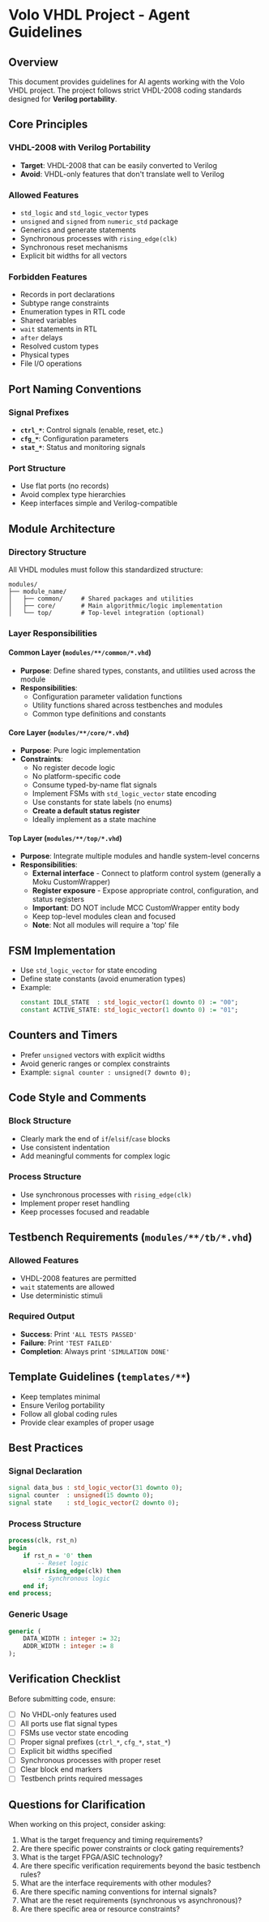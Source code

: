 # Volo VHDL Project - Agent Guidelines

## Overview
This document provides guidelines for AI agents working with the Volo VHDL project. The project follows strict VHDL-2008 coding standards designed for **Verilog portability**.

## Core Principles

### VHDL-2008 with Verilog Portability
- **Target**: VHDL-2008 that can be easily converted to Verilog
- **Avoid**: VHDL-only features that don't translate well to Verilog

### Allowed Features
- `std_logic` and `std_logic_vector` types
- `unsigned` and `signed` from `numeric_std` package
- Generics and generate statements
- Synchronous processes with `rising_edge(clk)`
- Synchronous reset mechanisms
- Explicit bit widths for all vectors

### Forbidden Features
- Records in port declarations
- Subtype range constraints
- Enumeration types in RTL code
- Shared variables
- `wait` statements in RTL
- `after` delays
- Resolved custom types
- Physical types
- File I/O operations

## Port Naming Conventions

### Signal Prefixes
- **`ctrl_*`**: Control signals (enable, reset, etc.)
- **`cfg_*`**: Configuration parameters
- **`stat_*`**: Status and monitoring signals

### Port Structure
- Use flat ports (no records)
- Avoid complex type hierarchies
- Keep interfaces simple and Verilog-compatible

## Module Architecture

### Directory Structure
All VHDL modules must follow this standardized structure:
```
modules/
├── module_name/
│   ├── common/     # Shared packages and utilities
│   ├── core/       # Main algorithmic/logic implementation
│   └── top/        # Top-level integration (optional)
```

### Layer Responsibilities

#### Common Layer (`modules/**/common/*.vhd`)
- **Purpose**: Define shared types, constants, and utilities used across the module
- **Responsibilities**:
  - Configuration parameter validation functions
  - Utility functions shared across testbenches and modules
  - Common type definitions and constants

#### Core Layer (`modules/**/core/*.vhd`)
- **Purpose**: Pure logic implementation
- **Constraints**:
  - No register decode logic
  - No platform-specific code
  - Consume typed-by-name flat signals
  - Implement FSMs with `std_logic_vector` state encoding
  - Use constants for state labels (no enums)
  - **Create a default status register**
  - Ideally implement as a state machine

#### Top Layer (`modules/**/top/*.vhd`)
- **Purpose**: Integrate multiple modules and handle system-level concerns
- **Responsibilities**:
  - **External interface** - Connect to platform control system (generally a Moku CustomWrapper)
  - **Register exposure** - Expose appropriate control, configuration, and status registers
  - **Important**: DO NOT include MCC CustomWrapper entity body
  - Keep top-level modules clean and focused
  - **Note**: Not all modules will require a 'top' file

## FSM Implementation
- Use `std_logic_vector` for state encoding
- Define state constants (avoid enumeration types)
- Example:
  ```vhdl
  constant IDLE_STATE  : std_logic_vector(1 downto 0) := "00";
  constant ACTIVE_STATE: std_logic_vector(1 downto 0) := "01";
  ```

## Counters and Timers
- Prefer `unsigned` vectors with explicit widths
- Avoid generic ranges or complex constraints
- Example: `signal counter : unsigned(7 downto 0);`

## Code Style and Comments

### Block Structure
- Clearly mark the end of `if`/`elsif`/`case` blocks
- Use consistent indentation
- Add meaningful comments for complex logic

### Process Structure
- Use synchronous processes with `rising_edge(clk)`
- Implement proper reset handling
- Keep processes focused and readable

## Testbench Requirements (`modules/**/tb/*.vhd`)

### Allowed Features
- VHDL-2008 features are permitted
- `wait` statements are allowed
- Use deterministic stimuli

### Required Output
- **Success**: Print `'ALL TESTS PASSED'`
- **Failure**: Print `'TEST FAILED'`
- **Completion**: Always print `'SIMULATION DONE'`

## Template Guidelines (`templates/**`)
- Keep templates minimal
- Ensure Verilog portability
- Follow all global coding rules
- Provide clear examples of proper usage

## Best Practices

### Signal Declaration
```vhdl
signal data_bus : std_logic_vector(31 downto 0);
signal counter  : unsigned(15 downto 0);
signal state    : std_logic_vector(2 downto 0);
```

### Process Structure
```vhdl
process(clk, rst_n)
begin
    if rst_n = '0' then
        -- Reset logic
    elsif rising_edge(clk) then
        -- Synchronous logic
    end if;
end process;
```

### Generic Usage
```vhdl
generic (
    DATA_WIDTH : integer := 32;
    ADDR_WIDTH : integer := 8
);
```

## Verification Checklist
Before submitting code, ensure:
- [ ] No VHDL-only features used
- [ ] All ports use flat signal types
- [ ] FSMs use vector state encoding
- [ ] Proper signal prefixes (`ctrl_*`, `cfg_*`, `stat_*`)
- [ ] Explicit bit widths specified
- [ ] Synchronous processes with proper reset
- [ ] Clear block end markers
- [ ] Testbench prints required messages

## Questions for Clarification
When working on this project, consider asking:
1. What is the target frequency and timing requirements?
2. Are there specific power constraints or clock gating requirements?
3. What is the target FPGA/ASIC technology?
4. Are there specific verification requirements beyond the basic testbench rules?
5. What are the interface requirements with other modules?
6. Are there specific naming conventions for internal signals?
7. What are the reset requirements (synchronous vs asynchronous)?
8. Are there specific area or resource constraints?

